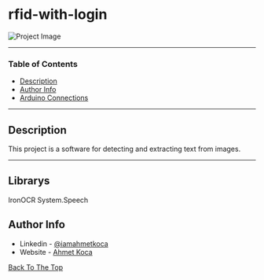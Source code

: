 # rfid-with-login

![Project Image](https://ahmetkoca.com.tr/github/ocr-test-project/ocr-test-project.png)



---

### Table of Contents


- [Description](#description)
- [Author Info](#author-info)
- [Arduino Connections](https://ahmetkoca.com.tr/github/rfid-with-csharp/arduino-connections.png)
---

## Description

This project is a software for detecting and extracting text from images.



---


## Librarys

IronOCR
System.Speech








## Author Info

- Linkedin - [@iamahmetkoca](https://www.linkedin.com/in/iamahmetkoca/)
- Website - [Ahmet Koca](https://ahmetkoca.com.tr)

[Back To The Top](#read-me-template)
